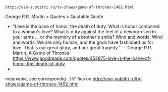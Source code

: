 
    http://vse-subtitri.ru/tv-shows/game-of-thrones-1492.html

George R.R. Martin > Quotes > Quotable Quote
* “Love is the bane of honor, the death of duty. What is honor compared to a woman's love? What is duty against the feel of a newborn son in your arms ... or the memory of a brother's smile? Wind and words. Wind and words. We are only human, and the gods have fashioned us for love. That is our great glory, and our great tragedy.”
― George R.R. Martin, A Game of Thrones 
https://www.goodreads.com/quotes/452875-love-is-the-bane-of-honor-the-death-of-duty
* 

meanwhie, see correspondig `.SRT` fies on http://vse-subtitri.ru/tv-shows/game-of-thrones-1492.html 
